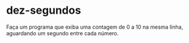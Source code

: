 # dez-segundos
Faça um programa que exiba uma contagem de 0 a 10 na mesma linha, aguardando um segundo entre cada número.
